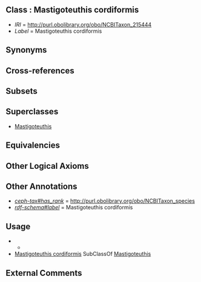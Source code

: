 
## Class : Mastigoteuthis cordiformis

 * *IRI* = http://purl.obolibrary.org/obo/NCBITaxon_215444
 * *Label* = Mastigoteuthis cordiformis

## Synonyms


## Cross-references


## Subsets


## Superclasses

 * [Mastigoteuthis](../../NCBITaxon/30/NCBITaxon_61730.md)

## Equivalencies


## Other Logical Axioms


## Other Annotations

 * *[ceph-tax#has_rank](../../ceph-tax#has/nk/ceph-tax#has_rank.md)* = http://purl.obolibrary.org/obo/NCBITaxon_species
 * *[rdf-schema#label](../../el/rdf-schema#label.md)* = Mastigoteuthis cordiformis

## Usage

 * -
 * [Mastigoteuthis cordiformis](../../NCBITaxon/44/NCBITaxon_215444.md) SubClassOf [Mastigoteuthis](../../NCBITaxon/30/NCBITaxon_61730.md)

## External Comments

